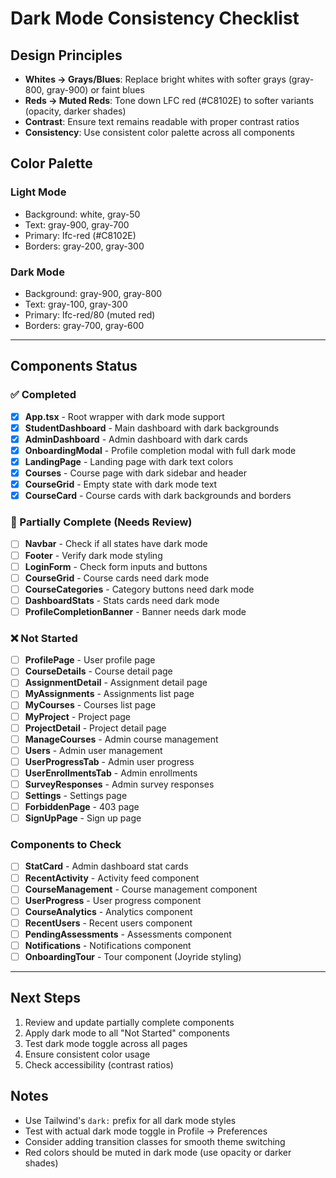 # Dark Mode Consistency Checklist

## Design Principles
- **Whites → Grays/Blues**: Replace bright whites with softer grays (gray-800, gray-900) or faint blues
- **Reds → Muted Reds**: Tone down LFC red (#C8102E) to softer variants (opacity, darker shades)
- **Contrast**: Ensure text remains readable with proper contrast ratios
- **Consistency**: Use consistent color palette across all components

## Color Palette
### Light Mode
- Background: white, gray-50
- Text: gray-900, gray-700
- Primary: lfc-red (#C8102E)
- Borders: gray-200, gray-300

### Dark Mode
- Background: gray-900, gray-800
- Text: gray-100, gray-300
- Primary: lfc-red/80 (muted red)
- Borders: gray-700, gray-600

---

## Components Status

### ✅ Completed
- [x] **App.tsx** - Root wrapper with dark mode support
- [x] **StudentDashboard** - Main dashboard with dark backgrounds
- [x] **AdminDashboard** - Admin dashboard with dark cards
- [x] **OnboardingModal** - Profile completion modal with full dark mode
- [x] **LandingPage** - Landing page with dark text colors
- [x] **Courses** - Course page with dark sidebar and header
- [x] **CourseGrid** - Empty state with dark mode text
- [x] **CourseCard** - Course cards with dark backgrounds and borders

### 🔄 Partially Complete (Needs Review)
- [ ] **Navbar** - Check if all states have dark mode
- [ ] **Footer** - Verify dark mode styling
- [ ] **LoginForm** - Check form inputs and buttons
- [ ] **CourseGrid** - Course cards need dark mode
- [ ] **CourseCategories** - Category buttons need dark mode
- [ ] **DashboardStats** - Stats cards need dark mode
- [ ] **ProfileCompletionBanner** - Banner needs dark mode

### ❌ Not Started
- [ ] **ProfilePage** - User profile page
- [ ] **CourseDetails** - Course detail page
- [ ] **AssignmentDetail** - Assignment detail page
- [ ] **MyAssignments** - Assignments list page
- [ ] **MyCourses** - Courses list page
- [ ] **MyProject** - Project page
- [ ] **ProjectDetail** - Project detail page
- [ ] **ManageCourses** - Admin course management
- [ ] **Users** - Admin user management
- [ ] **UserProgressTab** - Admin user progress
- [ ] **UserEnrollmentsTab** - Admin enrollments
- [ ] **SurveyResponses** - Admin survey responses
- [ ] **Settings** - Settings page
- [ ] **ForbiddenPage** - 403 page
- [ ] **SignUpPage** - Sign up page

### Components to Check
- [ ] **StatCard** - Admin dashboard stat cards
- [ ] **RecentActivity** - Activity feed component
- [ ] **CourseManagement** - Course management component
- [ ] **UserProgress** - User progress component
- [ ] **CourseAnalytics** - Analytics component
- [ ] **RecentUsers** - Recent users component
- [ ] **PendingAssessments** - Assessments component
- [ ] **Notifications** - Notifications component
- [ ] **OnboardingTour** - Tour component (Joyride styling)

---

## Next Steps
1. Review and update partially complete components
2. Apply dark mode to all "Not Started" components
3. Test dark mode toggle across all pages
4. Ensure consistent color usage
5. Check accessibility (contrast ratios)

## Notes
- Use Tailwind's `dark:` prefix for all dark mode styles
- Test with actual dark mode toggle in Profile → Preferences
- Consider adding transition classes for smooth theme switching
- Red colors should be muted in dark mode (use opacity or darker shades)
